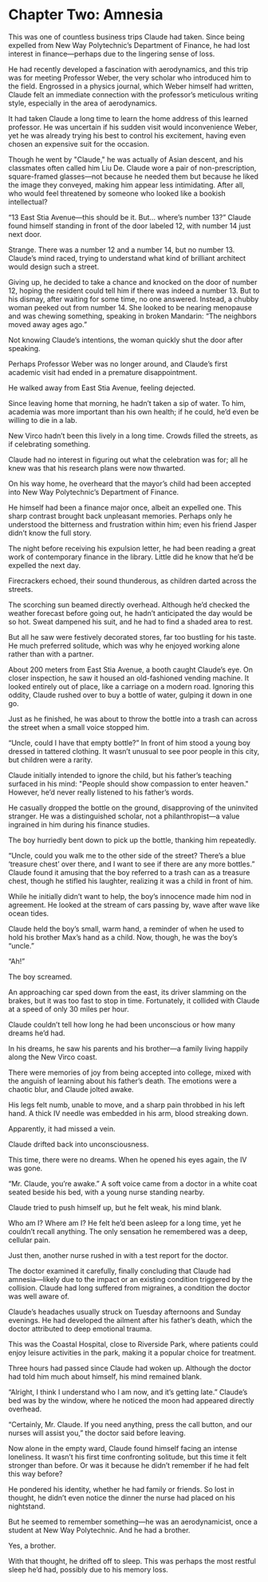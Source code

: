 # Chapter Two: Amnesia

This was one of countless business trips Claude had taken. Since being expelled from New Way Polytechnic’s Department of Finance, he had lost interest in finance—perhaps due to the lingering sense of loss.

He had recently developed a fascination with aerodynamics, and this trip was for meeting Professor Weber, the very scholar who introduced him to the field. Engrossed in a physics journal, which Weber himself had written, Claude felt an immediate connection with the professor’s meticulous writing style, especially in the area of aerodynamics.

It had taken Claude a long time to learn the home address of this learned professor. He was uncertain if his sudden visit would inconvenience Weber, yet he was already trying his best to control his excitement, having even chosen an expensive suit for the occasion.

Though he went by "Claude," he was actually of Asian descent, and his classmates often called him Liu De. Claude wore a pair of non-prescription, square-framed glasses—not because he needed them but because he liked the image they conveyed, making him appear less intimidating. After all, who would feel threatened by someone who looked like a bookish intellectual?

“13 East Stia Avenue—this should be it. But… where’s number 13?” Claude found himself standing in front of the door labeled 12, with number 14 just next door.

Strange. There was a number 12 and a number 14, but no number 13. Claude’s mind raced, trying to understand what kind of brilliant architect would design such a street.

Giving up, he decided to take a chance and knocked on the door of number 12, hoping the resident could tell him if there was indeed a number 13. But to his dismay, after waiting for some time, no one answered. Instead, a chubby woman peeked out from number 14. She looked to be nearing menopause and was chewing something, speaking in broken Mandarin: “The neighbors moved away ages ago.”

Not knowing Claude’s intentions, the woman quickly shut the door after speaking.

Perhaps Professor Weber was no longer around, and Claude’s first academic visit had ended in a premature disappointment.

He walked away from East Stia Avenue, feeling dejected.

Since leaving home that morning, he hadn’t taken a sip of water. To him, academia was more important than his own health; if he could, he’d even be willing to die in a lab.

New Virco hadn’t been this lively in a long time. Crowds filled the streets, as if celebrating something.

Claude had no interest in figuring out what the celebration was for; all he knew was that his research plans were now thwarted.

On his way home, he overheard that the mayor’s child had been accepted into New Way Polytechnic’s Department of Finance.

He himself had been a finance major once, albeit an expelled one. This sharp contrast brought back unpleasant memories. Perhaps only he understood the bitterness and frustration within him; even his friend Jasper didn’t know the full story.

The night before receiving his expulsion letter, he had been reading a great work of contemporary finance in the library. Little did he know that he’d be expelled the next day.

Firecrackers echoed, their sound thunderous, as children darted across the streets.

The scorching sun beamed directly overhead. Although he’d checked the weather forecast before going out, he hadn’t anticipated the day would be so hot. Sweat dampened his suit, and he had to find a shaded area to rest.

But all he saw were festively decorated stores, far too bustling for his taste. He much preferred solitude, which was why he enjoyed working alone rather than with a partner.

About 200 meters from East Stia Avenue, a booth caught Claude’s eye. On closer inspection, he saw it housed an old-fashioned vending machine. It looked entirely out of place, like a carriage on a modern road. Ignoring this oddity, Claude rushed over to buy a bottle of water, gulping it down in one go.

Just as he finished, he was about to throw the bottle into a trash can across the street when a small voice stopped him.

“Uncle, could I have that empty bottle?” In front of him stood a young boy dressed in tattered clothing. It wasn’t unusual to see poor people in this city, but children were a rarity.

Claude initially intended to ignore the child, but his father’s teaching surfaced in his mind: "People should show compassion to enter heaven." However, he’d never really listened to his father’s words.

He casually dropped the bottle on the ground, disapproving of the uninvited stranger. He was a distinguished scholar, not a philanthropist—a value ingrained in him during his finance studies.

The boy hurriedly bent down to pick up the bottle, thanking him repeatedly.

“Uncle, could you walk me to the other side of the street? There’s a blue ‘treasure chest’ over there, and I want to see if there are any more bottles.” Claude found it amusing that the boy referred to a trash can as a treasure chest, though he stifled his laughter, realizing it was a child in front of him.

While he initially didn’t want to help, the boy’s innocence made him nod in agreement. He looked at the stream of cars passing by, wave after wave like ocean tides.

Claude held the boy’s small, warm hand, a reminder of when he used to hold his brother Max’s hand as a child. Now, though, he was the boy’s “uncle.”

“Ah!”

The boy screamed.

An approaching car sped down from the east, its driver slamming on the brakes, but it was too fast to stop in time. Fortunately, it collided with Claude at a speed of only 30 miles per hour.

Claude couldn’t tell how long he had been unconscious or how many dreams he’d had.

In his dreams, he saw his parents and his brother—a family living happily along the New Virco coast.

There were memories of joy from being accepted into college, mixed with the anguish of learning about his father’s death. The emotions were a chaotic blur, and Claude jolted awake.

His legs felt numb, unable to move, and a sharp pain throbbed in his left hand. A thick IV needle was embedded in his arm, blood streaking down.

Apparently, it had missed a vein.

Claude drifted back into unconsciousness.

This time, there were no dreams. When he opened his eyes again, the IV was gone.

“Mr. Claude, you’re awake.” A soft voice came from a doctor in a white coat seated beside his bed, with a young nurse standing nearby.

Claude tried to push himself up, but he felt weak, his mind blank.

Who am I? Where am I? He felt he’d been asleep for a long time, yet he couldn’t recall anything. The only sensation he remembered was a deep, cellular pain.

Just then, another nurse rushed in with a test report for the doctor.

The doctor examined it carefully, finally concluding that Claude had amnesia—likely due to the impact or an existing condition triggered by the collision. Claude had long suffered from migraines, a condition the doctor was well aware of.

Claude’s headaches usually struck on Tuesday afternoons and Sunday evenings. He had developed the ailment after his father’s death, which the doctor attributed to deep emotional trauma.

This was the Coastal Hospital, close to Riverside Park, where patients could enjoy leisure activities in the park, making it a popular choice for treatment.

Three hours had passed since Claude had woken up. Although the doctor had told him much about himself, his mind remained blank.

“Alright, I think I understand who I am now, and it’s getting late.” Claude’s bed was by the window, where he noticed the moon had appeared directly overhead.

“Certainly, Mr. Claude. If you need anything, press the call button, and our nurses will assist you,” the doctor said before leaving.

Now alone in the empty ward, Claude found himself facing an intense loneliness. It wasn’t his first time confronting solitude, but this time it felt stronger than before. Or was it because he didn’t remember if he had felt this way before?

He pondered his identity, whether he had family or friends. So lost in thought, he didn’t even notice the dinner the nurse had placed on his nightstand.

But he seemed to remember something—he was an aerodynamicist, once a student at New Way Polytechnic. And he had a brother.

Yes, a brother.

With that thought, he drifted off to sleep. This was perhaps the most restful sleep he’d had, possibly due to his memory loss.